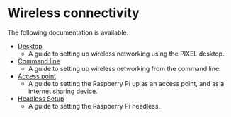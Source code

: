 # Wireless connectivity

The following documentation is available:

- [Desktop](desktop.md)
    - A guide to setting up wireless networking using the PIXEL desktop.
- [Command line](wireless-cli.md)
    - A guide to setting up wireless networking from the command line.
- [Access point](access-point.md)
    - A guide to setting the Raspberry Pi up as an access point, and as a internet sharing device.
- [Headless Setup](headless.md)
    - A guide to setting the Raspberry Pi headless.
